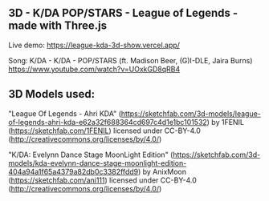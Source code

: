 ## 3D - K/DA POP/STARS - League of Legends - made with Three.js

Live demo: https://league-kda-3d-show.vercel.app/

Song: K/DA - K/DA - POP/STARS (ft. Madison Beer, (G)I-DLE, Jaira Burns) https://www.youtube.com/watch?v=UOxkGD8qRB4

## 3D Models used:

"League Of Legends - Ahri KDA" (https://sketchfab.com/3d-models/league-of-legends-ahri-kda-e62a32f688364cd697c4d1e1bc101532) by 1FENIL (https://sketchfab.com/1FENIL) licensed under CC-BY-4.0 (http://creativecommons.org/licenses/by/4.0/)

"K/DA: Evelynn Dance Stage MoonLight Edition" (https://sketchfab.com/3d-models/kda-evelynn-dance-stage-moonlight-edition-404a94a1f65a4379a82db0c3382ffdd9) by AnixMoon (https://sketchfab.com/ani111) licensed under CC-BY-4.0 (http://creativecommons.org/licenses/by/4.0/)


